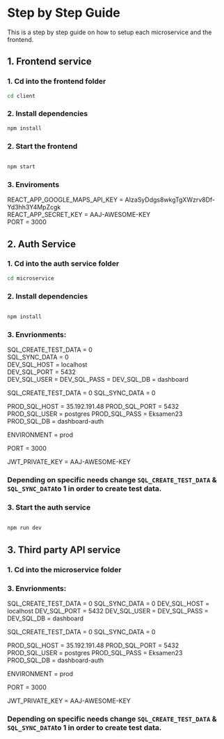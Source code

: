 # Step by Step Guide
This is a step by step guide on how to setup each microservice and the frontend.

## 1. Frontend service

### 1. Cd into the frontend folder

```bash
cd client
```

### 2. Install dependencies

```bash
npm install
```

### 2. Start the frontend

```bash

npm start
```

### 3. Enviroments
REACT_APP_GOOGLE_MAPS_API_KEY = AIzaSyDdgs8wkgTgXWzrv8Df-Yd3hh3Y4MpZcgk<br>
REACT_APP_SECRET_KEY = AAJ-AWESOME-KEY<br>
PORT = 3000

## 2. Auth Service

### 1. Cd into the auth service folder

```bash
cd microservice
```

### 2. Install dependencies

```bash

npm install
```

### 3. Envrionments:

SQL_CREATE_TEST_DATA = 0<br>
SQL_SYNC_DATA = 0<br>
DEV_SQL_HOST = localhost<br>
DEV_SQL_PORT = 5432<br>
DEV_SQL_USER = <user>
DEV_SQL_PASS = <password>
DEV_SQL_DB = dashboard

SQL_CREATE_TEST_DATA = 0
SQL_SYNC_DATA = 0

PROD_SQL_HOST = 35.192.191.48
PROD_SQL_PORT = 5432
PROD_SQL_USER = postgres
PROD_SQL_PASS = Eksamen23
PROD_SQL_DB = dashboard-auth

ENVIRONMENT = prod

PORT = 3000

JWT_PRIVATE_KEY = AAJ-AWESOME-KEY


### Depending on specific needs change `SQL_CREATE_TEST_DATA` & `SQL_SYNC_DATA`to 1 in order to create test data.

### 3. Start the auth service

```bash

npm run dev
```

## 3. Third party API service

### 1. Cd into the microservice folder

### 3. Envrionments:

SQL_CREATE_TEST_DATA = 0
SQL_SYNC_DATA = 0
DEV_SQL_HOST = localhost
DEV_SQL_PORT = 5432
DEV_SQL_USER = <user>
DEV_SQL_PASS = <password>
DEV_SQL_DB = dashboard

SQL_CREATE_TEST_DATA = 0
SQL_SYNC_DATA = 0

PROD_SQL_HOST = 35.192.191.48
PROD_SQL_PORT = 5432
PROD_SQL_USER = postgres
PROD_SQL_PASS = Eksamen23
PROD_SQL_DB = dashboard-auth

ENVIRONMENT = prod

PORT = 3000

JWT_PRIVATE_KEY = AAJ-AWESOME-KEY

### Depending on specific needs change `SQL_CREATE_TEST_DATA` & `SQL_SYNC_DATA`to 1 in order to create test data.
